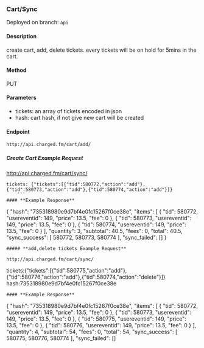 ### **Cart/Sync**

Deployed on branch: `api`

#### **Description**

create cart, add, delete tickets. every tickets will be on hold for 5mins in the cart.

#### **Method**
PUT

#### **Parameters**
- tickets: an array of tickets encoded in json
- hash: cart hash, if not give new cart will be created

#### **Endpoint**
```
http://api.charged.fm/cart/add/
```
##### **Create Cart Example Request**

http://api.charged.fm/cart/sync/
```
tickets: {"tickets":[{"tid":580772,"action":"add"},{"tid":580773,"action":"add"},{"tid":580774,"action":"add"}]}
    ```      
#### **Example Response**
```
{
    "hash": "735318980e9d7bf4e0fc15267f0ce38e",
    "items": [
        {
            "tid": 580772,
            "usereventid": 149,
            "price": 13.5,
            "fee": 0
        },
        {
            "tid": 580773,
            "usereventid": 149,
            "price": 13.5,
            "fee": 0
        },
        {
            "tid": 580774,
            "usereventid": 149,
            "price": 13.5,
            "fee": 0
        }
    ],
    "quantity": 3,
    "subtotal": 40.5,
    "fees": 0,
    "total": 40.5,
    "sync_success": [
        580772,
        580773,
        580774
    ],
    "sync_failed": []
}
```        
##### **add,delete tickets Example Request**

http://api.charged.fm/cart/sync/
```
tickets:{"tickets":[{"tid":580775,"action":"add"},{"tid":580776,"action":"add"},{"tid":580774,"action":"delete"}]}
hash:735318980e9d7bf4e0fc15267f0ce38e
```        
#### **Example Response**
```
{
    "hash": "735318980e9d7bf4e0fc15267f0ce38e",
    "items": [
        {
            "tid": 580772,
            "usereventid": 149,
            "price": 13.5,
            "fee": 0
        },
        {
            "tid": 580773,
            "usereventid": 149,
            "price": 13.5,
            "fee": 0
        },
        {
            "tid": 580775,
            "usereventid": 149,
            "price": 13.5,
            "fee": 0
        },
        {
            "tid": 580776,
            "usereventid": 149,
            "price": 13.5,
            "fee": 0
        }
    ],
    "quantity": 4,
    "subtotal": 54,
    "fees": 0,
    "total": 54,
    "sync_success": [
        580775,
        580776,
        580774
    ],
    "sync_failed": []
```
